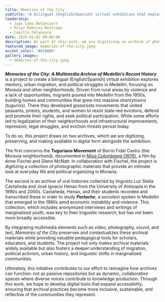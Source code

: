 ```yaml
---
title: Memories of the City
subtitle: "A bilingual (English/Spanish) virtual exhibition that explores memory, urban migration, and political struggles in Medellín, Colombia, on the basis of two archives."
leadership: 
  - Juan Cobo Betancourt
  - Pilar Ramírez Restrepo
  - Camilla Falanesca
date: 2025-01-02 00:00:00
description: As part of this work, we are digitizing an archive of photographs of everyday life in the tugurios of Medellín, Colombia, taken in 1976 by Anne Tuzman and Glenn McNatt and preserved by Anne Fischel.
featured_image: memories-of-the-city.jpeg
accent_color: '#4C60E6'
gallery_images:
  - memories-of-the-city.jpeg
---
```


***Memories of the City: A Multimedia Archive of Medellín’s Recent History*** is a project to create a bilingual (English/Spanish) virtual exhibition explores memory, urban migration, and political struggles in Medellín, focusing on Moravia and other neighborhoods. Driven from rural areas by violence and a lack of opportunities, migrants poured into Medellín from the 1950s, building homes and communities that grew into massive shantytowns (*tugurios*). There they developed grassroots movements that united peasants, priests, students, and women to resist state-led evictions, defend and promote their rights, and seek political participation. While some efforts led to legalization of their neighborhoods and infrastructural improvements, repression, legal struggles, and eviction threats persist today.

To do so, this project draws on two archives, which we are digitizing, preserving, and making available in digital form alongside the exhibition. 

The first concerns the **Tuguriano Movement** of Barrio Fidel Castro (the Moravia neighborhood), documented in [*Misa Colombiana* (1976)](https://vimeo.com/622927213), a film by Anne Fischel and Glenn McNatt. In collaboration with Fischel, the project is digitizing a collection of photographic materials that provide an intimate look at everyday life and political organizing in Moravia. 

The second is an archive of oral histories collected by linguists Luz Stella Castañeda and José Ignacio Henao from the University of Antioquia in the 1990s and 2000s. Castañeda, Henao, and their students recorded and transcribed these in order to study ***Parlache***, a sociolect spoken in Medellín that emerged in the 1980s amid economic instability and violence. This collection, which includes anonymized interviews and writings of marginalized youth, was key to their linguistic research, but has not been more broadly accessible.

By integrating multimedia elements such as video, photography, sound, and text, *Memories of the City* preserves and contextualizes these archival materials while providing valuable pedagogical tools for scholars, educators, and students. The project not only makes archival materials widely available but also fosters a deeper understanding of migration, political activism, urban history, and linguistic shifts in marginalized communities.

Ultimately, this initiative contributes to our effort to reimagine how archives can function: not as passive repositories but as dynamic, collaborative spaces where diverse voices contribute to knowledge production. Through this work, we hope to develop digital tools that expand accessibility, ensuring that archival practices become more inclusive, sustainable, and reflective of the communities they represent.